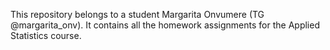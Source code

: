 This repository belongs to a student Margarita Onvumere (TG @margarita_onv). It contains all the homework assignments for the Applied Statistics course.
